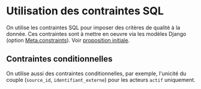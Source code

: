 # Utilisation des contraintes SQL

On utilise les contraintes SQL pour imposer des critères de qualité à la donnée. Ces contraintes sont à mettre en oeuvre via les modèles Django (option [Meta.constraints](https://docs.djangoproject.com/en/5.1/ref/models/options/#django.db.models.Options.constraints)). Voir [proposition initiale](https://github.com/incubateur-ademe/quefairedemesobjets/pull/1227).

## Contraintes conditionnelles

On utilise aussi des contraintes conditionnelles, par exemple, l'unicité du couple (`source_id`, `identifiant_externe`) pour les acteurs `actif` uniquement.
